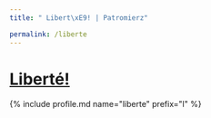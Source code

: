 ```yaml
---
title: " Libert\xE9! | Patromierz"

permalink: /liberte
---
```


# [ Liberté!](https://patronite.pl/liberte)

{% include profile.md name="liberte" prefix="l" %}
